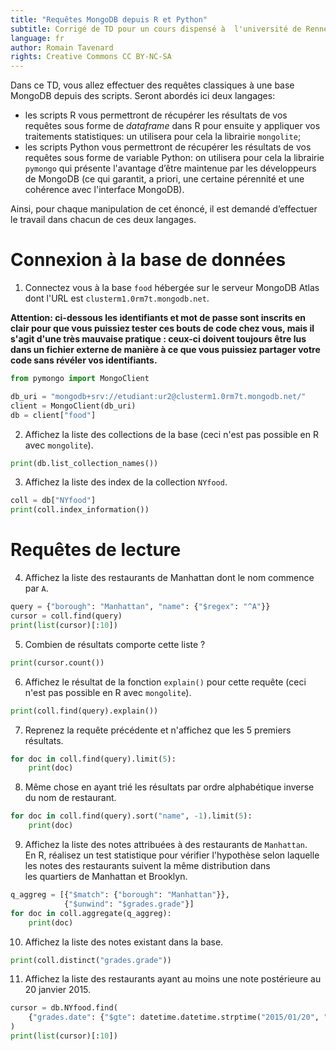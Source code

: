 ```yaml
---
title: "Requêtes MongoDB depuis R et Python"
subtitle: Corrigé de TD pour un cours dispensé à  l'université de Rennes 2
language: fr
author: Romain Tavenard
rights: Creative Commons CC BY-NC-SA
---
```


Dans ce TD, vous allez effectuer des requêtes classiques à une base MongoDB
depuis des scripts.
Seront abordés ici deux langages:

* les scripts R vous permettront de récupérer les résultats de vos requêtes
sous forme  de _dataframe_ dans  R  pour  ensuite  y  appliquer  vos  
traitements statistiques: un utilisera pour cela la librairie `mongolite`;
* les scripts Python vous permettront de récupérer les résultats de vos
requêtes sous forme de variable Python: on utilisera pour cela la librairie
`pymongo` qui présente  l'avantage  d’être  maintenue  par  les  développeurs
de  MongoDB  (ce qui garantit, a priori, une certaine pérennité et une
cohérence avec l'interface MongoDB).

Ainsi, pour chaque manipulation de cet énoncé, il est demandé d’effectuer le
travail dans  chacun  de  ces deux langages.

# Connexion à la base de données

1. Connectez  vous  à  la  base `food` hébergée sur le serveur MongoDB Atlas
dont l'URL est `clusterm1.0rm7t.mongodb.net`.

**Attention: ci-dessous les identifiants et mot de passe sont inscrits en clair pour que vous puissiez tester ces bouts de code chez vous, mais il s'agit d'une très mauvaise pratique : ceux-ci doivent toujours être lus dans un fichier externe de manière à ce que vous puissiez partager votre code sans révéler vos identifiants.**

```python
from pymongo import MongoClient

db_uri = "mongodb+srv://etudiant:ur2@clusterm1.0rm7t.mongodb.net/"
client = MongoClient(db_uri)
db = client["food"]
```

2. Affichez la liste des collections de la base (ceci n'est pas possible en R
avec `mongolite`).

```python
print(db.list_collection_names())
```

3. Affichez la liste des index de la collection `NYfood`.

```python
coll = db["NYfood"]
print(coll.index_information())
```

# Requêtes de lecture

4. Affichez  la  liste  des  restaurants  de  Manhattan  dont  le  nom
commence par `A`.

```python
query = {"borough": "Manhattan", "name": {"$regex": "^A"}}
cursor = coll.find(query)
print(list(cursor)[:10])
```

5. Combien de résultats comporte cette liste ?

```python
print(cursor.count())
```

6. Affichez le résultat de la fonction `explain()` pour cette requête
(ceci n'est pas possible en R avec `mongolite`).

```python
print(coll.find(query).explain())
```

7. Reprenez la requête précédente et n'affichez que les 5 premiers résultats.

```python
for doc in coll.find(query).limit(5):
    print(doc)
```

8. Même  chose  en  ayant  trié  les  résultats  par  ordre  alphabétique
inverse du nom de restaurant.

```python
for doc in coll.find(query).sort("name", -1).limit(5):
    print(doc)
```

9. Affichez la liste des notes attribuées à des restaurants de `Manhattan`.  
En  R,  réalisez  un  test  statistique  pour  vérifier  l'hypothèse  selon
laquelle  les  notes  des  restaurants  suivent  la  même  distribution  dans  
les quartiers de Manhattan et Brooklyn.

```python
q_aggreg = [{"$match": {"borough": "Manhattan"}},
            {"$unwind": "$grades.grade"}]
for doc in coll.aggregate(q_aggreg):
    print(doc)
```

10. Affichez la liste des notes existant dans la base.

```python
print(coll.distinct("grades.grade"))
```

11. Affichez la liste des restaurants ayant au moins une note postérieure au
20 janvier 2015.

```python
cursor = db.NYfood.find(
    {"grades.date": {"$gte": datetime.datetime.strptime("2015/01/20", "%Y/%m/%d")}}
)
print(list(cursor)[:10])
```
